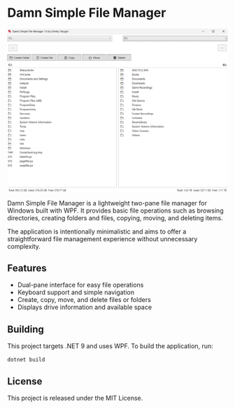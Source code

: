 # Damn Simple File Manager

![Damn Simple File Manager](images/app_main.png)

Damn Simple File Manager is a lightweight two-pane file manager for Windows built with WPF. It provides basic file operations such as browsing directories, creating folders and files, copying, moving, and deleting items.

The application is intentionally minimalistic and aims to offer a straightforward file management experience without unnecessary complexity.

## Features

- Dual-pane interface for easy file operations
- Keyboard support and simple navigation
- Create, copy, move, and delete files or folders
- Displays drive information and available space

## Building

This project targets .NET 9 and uses WPF. To build the application, run:

```
dotnet build
```

## License

This project is released under the MIT License.

